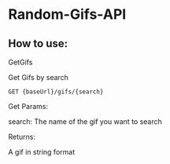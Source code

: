 # Random-Gifs-API

<h2>How to use:</h2>

GetGifs

Get Gifs by search

```GET {baseUrl}/gifs/{search}```

Get Params:

search: The name of the gif you want to search

Returns:

A gif in string format
